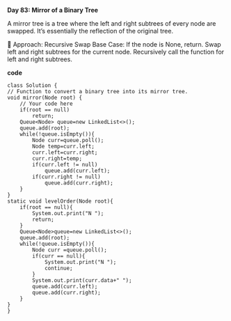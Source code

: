 **Day 83: Mirror of a Binary Tree**

A mirror tree is a tree where the left and right subtrees of every node are swapped. It’s essentially the reflection of the original tree.

🔹 Approach: Recursive Swap
Base Case: If the node is None, return.
Swap left and right subtrees for the current node.
Recursively call the function for left and right subtrees.

**code**

    class Solution {
    // Function to convert a binary tree into its mirror tree.
    void mirror(Node root) {
        // Your code here
        if(root == null)
            return;
        Queue<Node> queue=new LinkedList<>();
        queue.add(root);
        while(!queue.isEmpty()){
            Node curr=queue.poll();
            Node temp=curr.left;
            curr.left=curr.right;
            curr.right=temp;
            if(curr.left != null)
                queue.add(curr.left);
            if(curr.right != null)
                queue.add(curr.right);
        }
    }
    static void levelOrder(Node root){
        if(root == null){
            System.out.print("N ");
            return;
        }
        Queue<Node>queue=new LinkedList<>();
        queue.add(root);
        while(!queue.isEmpty()){
            Node curr =queue.poll();
            if(curr == null){
                System.out.print("N ");
                continue;
            }
            System.out.print(curr.data+" ");
            queue.add(curr.left);
            queue.add(curr.right);
        }
    }
    }
